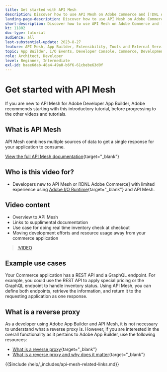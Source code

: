```yaml
---
title: Get started with API Mesh
description: Discover how to use API Mesh on Adobe Commerce and [!DNL Adobe App Builder]. Learn about installing Adobe App Builder, working with projects, creating a graphql reverse proxy and much more.
landing-page-description: Discover how to use API Mesh on Adobe Commerce and [!DNL Adobe App Builder]. Learn about installing Adobe IO, working with projects, creating a graphql reverse proxy and much more.
short-description: Discover how to use API Mesh on Adobe Commerce and [!DNL Adobe App Builder]. Learn about installing Adobe IO, working with projects, creating a graphql reverse proxy and much more.
kt: 11802
doc-type: tutorial
audience: all
last-substantial-update: 2023-8-27
feature: API Mesh, App Builder, Extensibility, Tools and External Services, Backend Development
topic: App Builder, I/O Events, Developer Console, Commerce, Development, Integrations
role: Architect, Developer
level: Beginner, Intermediate
exl-id: baae6dab-48a4-49a0-b6f6-61cbebe63d0f
---
```

# Get started with API Mesh

If you are new to API Mesh for Adobe Developer App Builder, Adobe recommends starting with this introductory tutorial, before progressing to the other videos and tutorials.

## What is API Mesh

API Mesh combines multiple sources of data to get a single response for your application to consume.

[View the full API Mesh documentation](https://developer.adobe.com/graphql-mesh-gateway/gateway/overview/){target="_blank"}

## Who is this video for?

* Developers new to API Mesh or [!DNL Adobe Commerce] with limited experience using [Adobe I/O Runtime](https://developer.adobe.com/runtime/docs/guides/overview/){target="_blank"} and API Mesh.

## Video content

* Overview to API Mesh
* Links to supplimental documentation
* Use case for doing real time inventory check at checkout
* Moving development efforts and resource usage away from your commerce application

>[!VIDEO](https://video.tv.adobe.com/v/3417534?quality=12&learn=on)

## Example use cases

Your Commerce application has a REST API and a GraphQL endpoint. For example, you could use the REST API to apply special pricing or the GraphQL endpoint to handle inventory status. Using API Mesh, you can define both endpoints, retrieve the information, and return it to the requesting application as one response.

## What is a reverse proxy

As a developer using Adobe App Builder and API Mesh, it is not necessary to understand what a reverse proxy is. However, if you are interested in the overall functionality as it pertains to Adobe App Builder, use the following resources:

* [What is a reverse proxy](https://www.imperva.com/learn/performance/reverse-proxy/){target="_blank"}
* [What is a reverse proxy and why does it matter](https://blog.hubspot.com/website/reverse-proxy){target="_blank"}

{{$include /help/_includes/api-mesh-related-links.md}}
